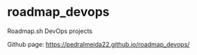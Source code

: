 # roadmap_devops
Roadmap.sh DevOps projects

Github page: https://pedralmeida22.github.io/roadmap_devops/
